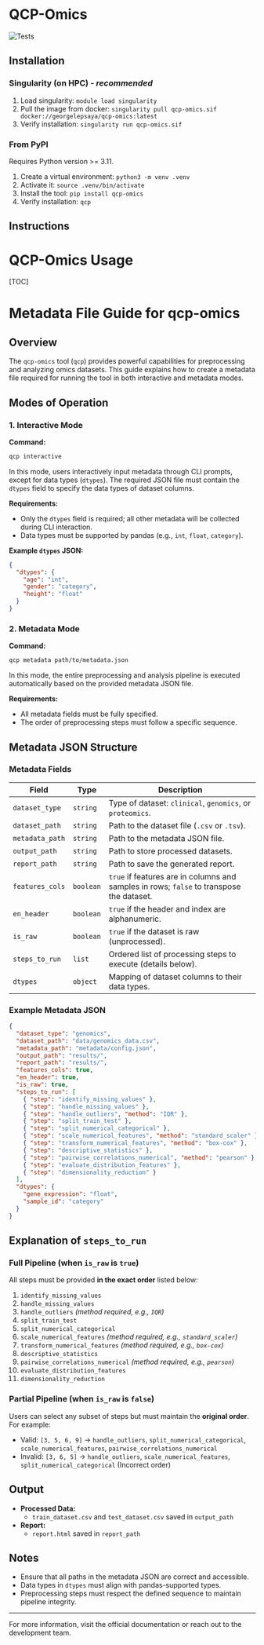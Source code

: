 # QCP-Omics

![Tests](https://github.com/georgelepsaya/qcp-omics/actions/workflows/tests.yaml/badge.svg)


## Installation

### Singularity (on HPC) - _recommended_
1. Load singularity: `module load singularity`
2. Pull the image from docker: `singularity pull qcp-omics.sif docker://georgelepsaya/qcp-omics:latest`
3. Verify installation: `singularity run qcp-omics.sif`

### From PyPI

Requires Python version >= 3.11.

1. Create a virtual environment: `python3 -m venv .venv`
2. Activate it: `source .venv/bin/activate`
3. Install the tool: `pip install qcp-omics`
4. Verify installation: `qcp`

## Instructions

# QCP-Omics Usage

[TOC]

# Metadata File Guide for qcp-omics

## Overview

The `qcp-omics` tool (`qcp`) provides powerful capabilities for preprocessing and analyzing omics datasets. This guide explains how to create a metadata file required for running the tool in both interactive and metadata modes.

## Modes of Operation

### 1. Interactive Mode

**Command:**
```bash
qcp interactive
```

In this mode, users interactively input metadata through CLI prompts, except for data types (`dtypes`). The required JSON file must contain the `dtypes` field to specify the data types of dataset columns.

**Requirements:**
- Only the `dtypes` field is required; all other metadata will be collected during CLI interaction.
- Data types must be supported by pandas (e.g., `int`, `float`, `category`).

**Example `dtypes` JSON:**
```json
{
  "dtypes": {
    "age": "int",
    "gender": "category",
    "height": "float"
  }
}
```

### 2. Metadata Mode

**Command:**
```bash
qcp metadata path/to/metadata.json
```

In this mode, the entire preprocessing and analysis pipeline is executed automatically based on the provided metadata JSON file.

**Requirements:**
- All metadata fields must be fully specified.
- The order of preprocessing steps must follow a specific sequence.

## Metadata JSON Structure

### Metadata Fields

| Field               | Type                     | Description                                                                                  |
|--------------------|--------------------------|----------------------------------------------------------------------------------------------|
| `dataset_type`     | `string`                | Type of dataset: `clinical`, `genomics`, or `proteomics`.                                     |
| `dataset_path`     | `string`                | Path to the dataset file (`.csv` or `.tsv`).                                                 |
| `metadata_path`    | `string`                | Path to the metadata JSON file.                                                              |
| `output_path`      | `string`                | Path to store processed datasets.                                                            |
| `report_path`      | `string`                | Path to save the generated report.                                                           |
| `features_cols`    | `boolean`               | `true` if features are in columns and samples in rows; `false` to transpose the dataset.      |
| `en_header`        | `boolean`               | `true` if the header and index are alphanumeric.                                             |
| `is_raw`           | `boolean`               | `true` if the dataset is raw (unprocessed).                                                  |
| `steps_to_run`     | `list`                  | Ordered list of processing steps to execute (details below).                                 |
| `dtypes`           | `object`                | Mapping of dataset columns to their data types.                                              |

### Example Metadata JSON

```json
{
  "dataset_type": "genomics",
  "dataset_path": "data/genomics_data.csv",
  "metadata_path": "metadata/config.json",
  "output_path": "results/",
  "report_path": "results/",
  "features_cols": true,
  "en_header": true,
  "is_raw": true,
  "steps_to_run": [
    { "step": "identify_missing_values" },
    { "step": "handle_missing_values" },
    { "step": "handle_outliers", "method": "IQR" },
    { "step": "split_train_test" },
    { "step": "split_numerical_categorical" },
    { "step": "scale_numerical_features", "method": "standard_scaler" },
    { "step": "transform_numerical_features", "method": "box-cox" },
    { "step": "descriptive_statistics" },
    { "step": "pairwise_correlations_numerical", "method": "pearson" },
    { "step": "evaluate_distribution_features" },
    { "step": "dimensionality_reduction" }
  ],
  "dtypes": {
    "gene_expression": "float",
    "sample_id": "category"
  }
}
```

## Explanation of `steps_to_run`

### Full Pipeline (when `is_raw` is `true`)
All steps must be provided **in the exact order** listed below:

1. `identify_missing_values`
2. `handle_missing_values`
3. `handle_outliers` *(method required, e.g., `IQR`)*
4. `split_train_test`
5. `split_numerical_categorical`
6. `scale_numerical_features` *(method required, e.g., `standard_scaler`)*
7. `transform_numerical_features` *(method required, e.g., `box-cox`)*
8. `descriptive_statistics`
9. `pairwise_correlations_numerical` *(method required, e.g., `pearson`)*
10. `evaluate_distribution_features`
11. `dimensionality_reduction`

### Partial Pipeline (when `is_raw` is `false`)
Users can select any subset of steps but must maintain the **original order**. For example:

- Valid: `[3, 5, 6, 9]` → `handle_outliers`, `split_numerical_categorical`, `scale_numerical_features`, `pairwise_correlations_numerical`
- Invalid: `[3, 6, 5]` → `handle_outliers`, `scale_numerical_features`, `split_numerical_categorical` (Incorrect order)

## Output

- **Processed Data:**
  - `train_dataset.csv` and `test_dataset.csv` saved in `output_path`
- **Report:**
  - `report.html` saved in `report_path`

## Notes

- Ensure that all paths in the metadata JSON are correct and accessible.
- Data types in `dtypes` must align with pandas-supported types.
- Preprocessing steps must respect the defined sequence to maintain pipeline integrity.

---

For more information, visit the official documentation or reach out to the development team.


